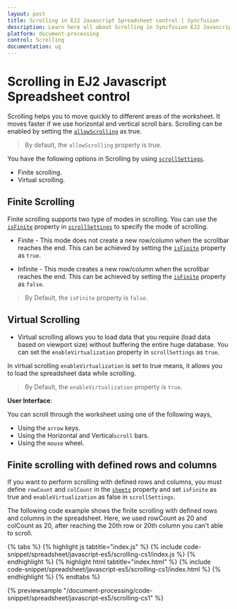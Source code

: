 ```yaml
---
layout: post
title: Scrolling in EJ2 Javascript Spreadsheet control | Syncfusion
description: Learn here all about Scrolling in Syncfusion EJ2 Javascript Spreadsheet control of Syncfusion Essential JS 2 and more.
platform: document-processing
control: Scrolling 
documentation: ug
---
```


# Scrolling in EJ2 Javascript Spreadsheet control

Scrolling helps you to move quickly to different areas of the worksheet. It moves faster if we use horizontal and vertical scroll bars. Scrolling can be enabled by setting the [`allowScrolling`](https://ej2.syncfusion.com/javascript/documentation/api/spreadsheet/#allowscrolling) as true.

> By default, the `allowScrolling` property is true.

You have the following options in Scrolling by using [`scrollSettings`](https://ej2.syncfusion.com/javascript/documentation/api/spreadsheet/#scrollsettings).

* Finite scrolling.
* Virtual scrolling.

## Finite Scrolling

Finite scrolling supports two type of modes in scrolling. You can use the [`isFinite`](https://ej2.syncfusion.com/javascript/documentation/api/spreadsheet/scrollsettings/#isfinite) property in [`scrollSettings`](https://ej2.syncfusion.com/javascript/documentation/api/spreadsheet/#scrollsettings) to specify the mode of scrolling.

* Finite - This mode does not create a new row/column when the scrollbar reaches the end. This can be achieved by setting the [`isFinite`](https://ej2.syncfusion.com/javascript/documentation/api/spreadsheet/scrollsettings/#isfinite) property as `true`.

* Infinite - This mode creates a new row/column when the scrollbar reaches the end. This can be achieved by setting the [`isFinite`](https://ej2.syncfusion.com/javascript/documentation/api/spreadsheet/scrollsettings/#isfinite) property as `false`.

> By Default, the `isFinite` property is `false`.

## Virtual Scrolling

* Virtual scrolling allows you to load data that you require (load data based on viewport size) without buffering the entire huge database. You can set the `enableVirtualization` property in `scrollSettings` as `true`.

In virtual scrolling `enableVirtualization` is set to true means, it allows you to load the spreadsheet data while scrolling.

> By Default, the `enableVirtualization` property is `true`.

**User Interface**:

You can scroll through the worksheet using one of the following ways,

* Using the `arrow` keys.
* Using the Horizontal and Vertical`scroll` bars.
* Using the `mouse` wheel.

## Finite scrolling with defined rows and columns

If you want to perform scrolling with defined rows and columns, you must define `rowCount` and `colCount` in the [`sheets`](https://ej2.syncfusion.com/javascript/documentation/api/spreadsheet/#sheets) property and set `isFinite` as true and `enableVirtualization` as false in `scrollSettings`.

The following code example shows the finite scrolling with defined rows and columns in the spreadsheet. Here, we used rowCount as 20 and colCount as 20, after reaching the 20th row or 20th column you can't able to scroll.

{% tabs %}
{% highlight js tabtitle="index.js" %}
{% include code-snippet/spreadsheet/javascript-es5/scrolling-cs1/index.js %}
{% endhighlight %}
{% highlight html tabtitle="index.html" %}
{% include code-snippet/spreadsheet/javascript-es5/scrolling-cs1/index.html %}
{% endhighlight %}
{% endtabs %}

{% previewsample "/document-processing/code-snippet/spreadsheet/javascript-es5/scrolling-cs1" %}